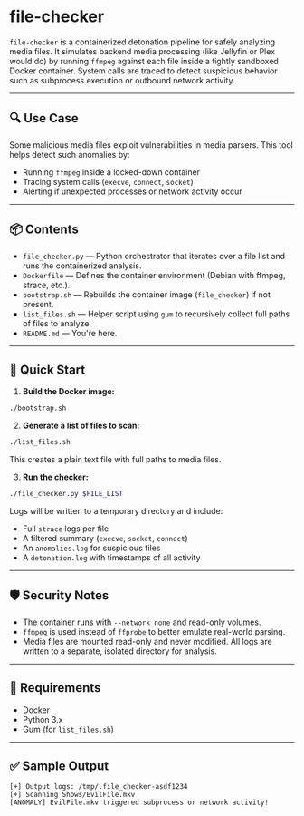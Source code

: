 # file-checker

`file-checker` is a containerized detonation pipeline for safely analyzing media files. It simulates backend media processing (like Jellyfin or Plex would do) by running `ffmpeg` against each file inside a tightly sandboxed Docker container. System calls are traced to detect suspicious behavior such as subprocess execution or outbound network activity.

---

## 🔍 Use Case

Some malicious media files exploit vulnerabilities in media parsers. This tool helps detect such anomalies by:

- Running `ffmpeg` inside a locked-down container
- Tracing system calls (`execve`, `connect`, `socket`)
- Alerting if unexpected processes or network activity occur

---

## 📦 Contents

- `file_checker.py` — Python orchestrator that iterates over a file list and runs the containerized analysis.
- `Dockerfile` — Defines the container environment (Debian with ffmpeg, strace, etc.).
- `bootstrap.sh` — Rebuilds the container image (`file_checker`) if not present.
- `list_files.sh` — Helper script using `gum` to recursively collect full paths of files to analyze.
- `README.md` — You're here.

---

## 🚀 Quick Start

1. **Build the Docker image:**

```bash
./bootstrap.sh
```

2. **Generate a list of files to scan:**

```bash
./list_files.sh
```

This creates a plain text file with full paths to media files.

3. **Run the checker:**

```bash
./file_checker.py $FILE_LIST
```

Logs will be written to a temporary directory and include:
 - Full `strace` logs per file
 - A filtered summary (`execve`, `socket`, `connect`)
 - An `anomalies.log` for suspicious files
 - A `detonation.log` with timestamps of all activity

---

## 🛡️ Security Notes
 - The container runs with `--network none` and read-only volumes.
 - `ffmpeg` is used instead of `ffprobe` to better emulate real-world parsing.
 - Media files are mounted read-only and never modified. All logs are written to a separate, isolated directory for analysis. 

---

## 🐚 Requirements
 - Docker
 - Python 3.x
 - Gum (for `list_files.sh`)

---

## ✅ Sample Output

```less
[+] Output logs: /tmp/.file_checker-asdf1234
[+] Scanning Shows/EvilFile.mkv
[ANOMALY] EvilFile.mkv triggered subprocess or network activity!
```
